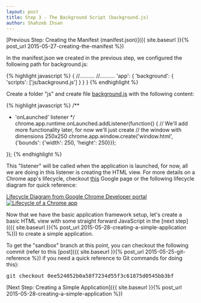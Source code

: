 ```yaml
---
layout: post
title: Step 3 - The Background Script (background.js)
author: Shahzeb Ihsan
---
```


[Previous Step: Creating the Manifest (manifest.json)]({{ site.baseurl }}{% post_url 2015-05-27-creating-the-manifest %})

In the manifest.json we created in the previous step, we configured the following path for background.js:

{% highlight javascript %}
{
    //..........
    //..........
    'app': {
        'background': {
        'scripts': ['js/background.js']
        }
    }
}
{% endhighlight %}

Create a folder "js" and create file [background.js](https://raw.githubusercontent.com/schaazzz/simple_tcp_client/sandbox/js/background.js) with the following content:

{% highlight javascript %}
/**
 * 'onLaunched' listener
 */
chrome.app.runtime.onLaunched.addListener(function() {
    // We'll add more functionality later, for now we'll just create
    // the window with dimensions 250x250
    chrome.app.window.create('window.html',
                             {'bounds': {'width': 250, 'height': 250}});

});
{% endhighlight %}

This "listener" will be called when the application is launched, for now, all we are doing in this listener is creating the HTML view. For more details on a Chrome app's lifecycle, checkout [this](https://developer.chrome.com/apps/app_lifecycle) Google page or the following lifecycle diagram for quick reference:

[Lifecycle Diagram from Google Chrome Developer portal![Lifecycle of a Chrome app](https://developer.chrome.com/static/images/applifecycle.png)](https://developer.chrome.com/apps/app_lifecycle)

Now that we have the basic application framework setup, let's create a basic HTML view with some straight forward JavaScript in the [next step](({{ site.baseurl }}{% post_url 2015-05-28-creating-a-simple-application %})) to create a simple application.

To get the "sandbox" branch at this point, you can checkout the following commit (refer to this [post]({{ site.baseurl }}{% post_url 2015-05-25-git-reference %}) if you need a quick reference to Git commands for doing this):

<pre>
git checkout 0ee524052b0a58f7234d55f3c61875d0545bb3bf
</pre>

[Next Step: Creating a Simple Application]({{ site.baseurl }}{% post_url 2015-05-28-creating-a-simple-application %})
